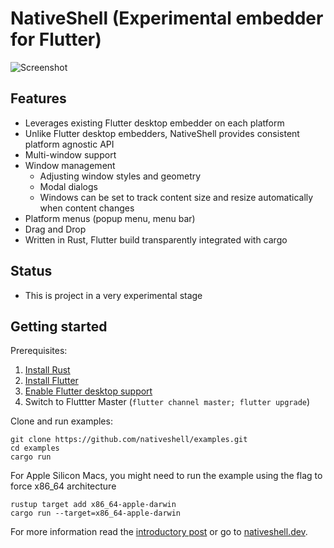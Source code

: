 # NativeShell (Experimental embedder for Flutter)

![](https://nativeshell.dev/screenshot-dev.png "Screenshot")

## Features

- Leverages existing Flutter desktop embedder on each platform
- Unlike Flutter desktop embedders, NativeShell provides consistent platform agnostic API
- Multi-window support
- Window management
    - Adjusting window styles and geometry
    - Modal dialogs
    - Windows can be set to track content size and resize automatically when content changes
- Platform menus (popup menu, menu bar)
- Drag and Drop
- Written in Rust, Flutter build transparently integrated with cargo

## Status

- This is project in a very experimental stage

## Getting started

Prerequisites:

1. [Install Rust](https://www.rust-lang.org/tools/install)
2. [Install Flutter](https://flutter.dev/docs/get-started/install)
3. [Enable Flutter desktop support](https://flutter.dev/desktop#set-up)
4. Switch to Fluttter Master (`flutter channel master; flutter upgrade`)

Clone and run examples:

```
git clone https://github.com/nativeshell/examples.git
cd examples
cargo run
```

For Apple Silicon Macs, you might need to run the example using the flag to force x86_64 architecture

```
rustup target add x86_64-apple-darwin
cargo run --target=x86_64-apple-darwin
```

For more information read the [introductory post](http://localhost:8080/post/nativeshell-announcement/) or go to [nativeshell.dev](https://nativeshell.dev).

